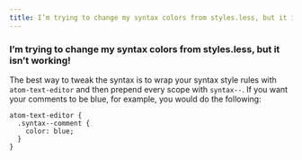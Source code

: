 ```yaml
---
title: I’m trying to change my syntax colors from styles.less, but it isn’t working!
---
```


### I’m trying to change my syntax colors from styles.less, but it isn’t working!

The best way to tweak the syntax is to wrap your syntax style rules with `atom-text-editor` and then prepend every scope with `syntax--`. If you want your comments to be blue, for example, you would do the following:

```less
atom-text-editor {
  .syntax--comment {
    color: blue;
  }
}
```
